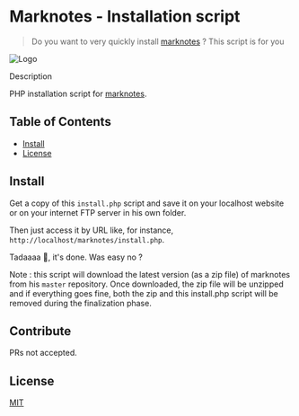 # Marknotes - Installation script

> Do you want to very quickly install [marknotes](https://github.com/cavo789/marknotes) ? This script is for you

![Logo](https://www.marknotes.fr/assets/images/notes.jpg)

Description

PHP installation script for [marknotes](https://github.com/cavo789/marknotes).

## Table of Contents

- [Install](#install)
- [License](#license)

## Install

Get a copy of this `install.php` script and save it on your localhost website or on your internet FTP server in his own folder.

Then just access it by URL like, for instance, `http://localhost/marknotes/install.php`.

Tadaaaa :tada:, it's done. Was easy no ?

Note : this script will download the latest version (as a zip file) of marknotes from his `master` repository. Once downloaded, the zip file will be unzipped and if everything goes fine, both the zip and this install.php script will be removed during the finalization phase.

## Contribute

PRs not accepted.

## License

[MIT](LICENSE)